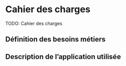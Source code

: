 # Cahier des charges

TODO: Cahier des charges

<!-- Application : FastAPI Traefik

Dépôt GitHub de l'application disponible [ici](https://github.com/DataScientest/fastapi-docker-traefik)

Un exemple d’API générique en Python proposé par DataScientest.
Ce projet pourra convenir pour ceux qui souhaitent créer une application ou modifier celle-ci.

Pour les objectifs du projet, on vous demandera de déployer l’application avec un *déploiement en mode “micro-service”* sur un tout *nouvel environnement* de façon *sécurisée*.
Il faudra également y inclure un *point d’entrée (proxy) via **Traefik***.


> [Documentation Traefik](https://doc.traefik.io/traefik/)

Il y a plusieurs possibilités :

* Déployer cette application sur Kubernetes
* Déployer cette application sur le Cloud
* Déployer cette application sur un environnement local

L’application est simple, mais toute nouvelle fonctionnalité sera grandement appréciée et valorisée pour la validation du projet.

Ce projet convient également aux profils non à l’aise avec les langages de programmation.


#### Objectifs

Comprendre les objectifs du projet et les exigences fonctionnelles :

* Définition des besoins métiers et de l’application utilisée.
* Importation de l’application sur votre VCS
* Schéma d’implémentation
* Instancier un dépôt Git : l’organiser et le documenter
* Organiser la gestion du projet : Choix des méthodes


#### Modules / Masterclass / Modèles

* Documentation externe
* Dépôt GitHub
* Trello / Projet GitHub


#### Livrable et conditions de validation

* Cahier des charges au format PDF -->

## Définition des besoins métiers


## Description de l’application utilisée
